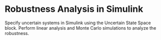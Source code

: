 # **Robustness Analysis in Simulink**

Specify uncertain systems in Simulink using the Uncertain State Space block. Perform linear analysis and Monte Carlo simulations to analyze the robustness.
